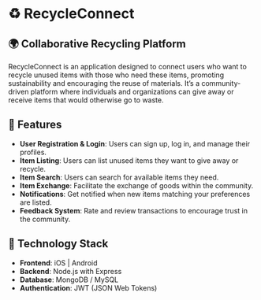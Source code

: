 # ♻️ RecycleConnect

## 🌍 Collaborative Recycling Platform
RecycleConnect is an application designed to connect users who want to recycle unused items with those who need these items, promoting sustainability and encouraging the reuse of materials. It’s a community-driven platform where individuals and organizations can give away or receive items that would otherwise go to waste.

## 🚀 Features

- **User Registration & Login**: Users can sign up, log in, and manage their profiles.
- **Item Listing**: Users can list unused items they want to give away or recycle.
- **Item Search**: Users can search for available items they need.
- **Item Exchange**: Facilitate the exchange of goods within the community.
- **Notifications**: Get notified when new items matching your preferences are listed.
- **Feedback System**: Rate and review transactions to encourage trust in the community.

## 📱 Technology Stack

- **Frontend**: iOS | Android
- **Backend**: Node.js with Express
- **Database**: MongoDB / MySQL
- **Authentication**: JWT (JSON Web Tokens)
